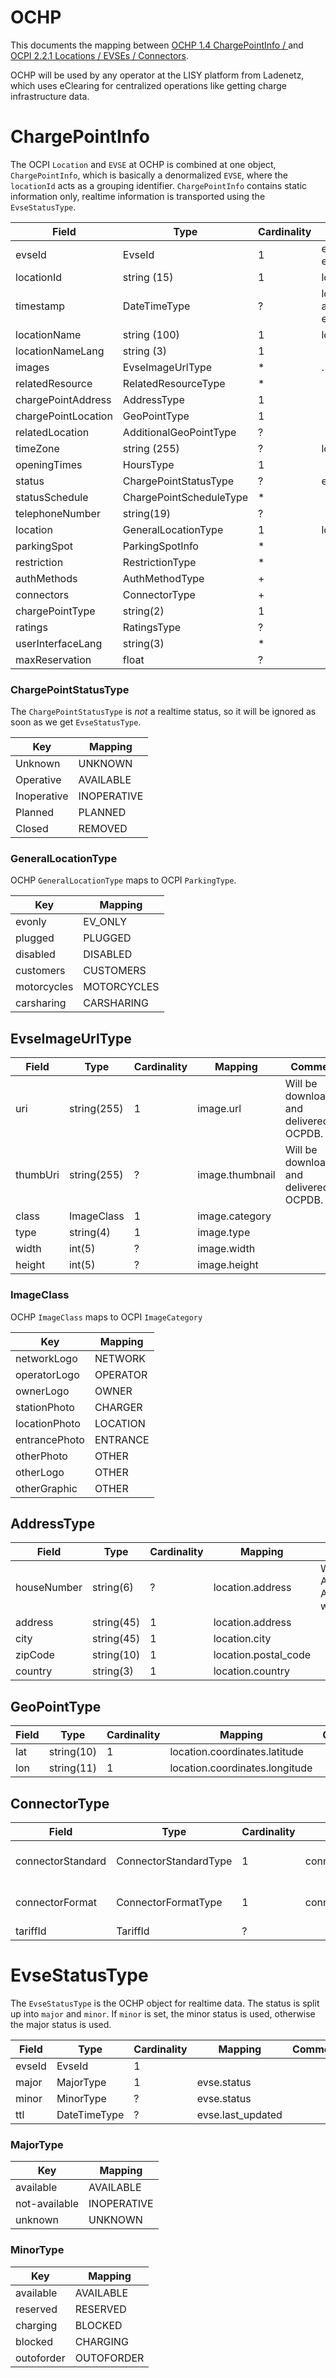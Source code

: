 # OCHP

This documents the mapping between [OCHP 1.4 ChargePointInfo / ](https://github.com/e-clearing-net/OCHP) and
[OCPI 2.2.1 Locations / EVSEs / Connectors](https://github.com/ocpi/ocpi/blob/release-2.2.1-bugfixes/mod_locations.asciidoc#131-location-object).

OCHP will be used by any operator at the LISY platform from Ladenetz, which uses eClearing for centralized operations
like getting charge infrastructure data.

# ChargePointInfo

The OCPI `Location` and `EVSE` at OCHP is combined at one object, `ChargePointInfo`, which is basically a
denormalized `EVSE`, where the `locationId` acts as a grouping identifier. `ChargePointInfo` contains static information
only, realtime information is transported using the `EvseStatusType`.

| Field               | Type                    | Cardinality | Mapping                                     | Comment |
|---------------------|-------------------------|-------------|---------------------------------------------|---------|
| evseId              | EvseId                  | 1           | evse.uid and evse.evse_id                   |         |
| locationId          | string (15)             | 1           | location.id                                 |         |
| timestamp           | DateTimeType            | ?           | location.last_updated and evse.last_updated |         |
| locationName        | string (100)            | 1           | location.name                               |         |
| locationNameLang    | string (3)              | 1           |                                             |         |
| images              | EvseImageUrlType        | *           | .                                           |         |
| relatedResource     | RelatedResourceType     | *           |                                             |         |
| chargePointAddress  | AddressType             | 1           |                                             |         |
| chargePointLocation | GeoPointType            | 1           |                                             |         |
| relatedLocation     | AdditionalGeoPointType  | ?           |                                             |         |
| timeZone            | string (255)            | ?           | location.time_zone                          |         |
| openingTimes        | HoursType               | 1           |                                             |         |
| status              | ChargePointStatusType   | ?           | evse.status                                 |         |
| statusSchedule      | ChargePointScheduleType | *           |                                             |         |
| telephoneNumber     | string(19)              | ?           |                                             |         |
| location            | GeneralLocationType     | 1           | location.parking_type                       |         |
| parkingSpot         | ParkingSpotInfo         | *           |                                             |         |
| restriction         | RestrictionType         | *           |                                             |         |
| authMethods         | AuthMethodType          | +           |                                             |         |
| connectors          | ConnectorType           | +           |                                             |         |
| chargePointType     | string(2)               | 1           |                                             |         |
| ratings             | RatingsType             | ?           |                                             |         |
| userInterfaceLang   | string(3)               | *           |                                             |         |
| maxReservation      | float                   | ?           |                                             |         |


### ChargePointStatusType

The `ChargePointStatusType` is *not* a realtime status, so it will be ignored as soon as we get `EvseStatusType`.

| Key         | Mapping     |
|-------------|-------------|
| Unknown     | UNKNOWN     |
| Operative   | AVAILABLE   |
| Inoperative | INOPERATIVE |
| Planned     | PLANNED     |
| Closed      | REMOVED     |


### GeneralLocationType

OCHP `GeneralLocationType` maps to OCPI `ParkingType`.

| Key         | Mapping     |
|-------------|-------------|
| evonly      | EV_ONLY     |
| plugged     | PLUGGED     |
| disabled    | DISABLED    |
| customers   | CUSTOMERS   |
| motorcycles | MOTORCYCLES |
| carsharing  | CARSHARING  |


## EvseImageUrlType

| Field       | Type          | Cardinality | Mapping         | Comment                                    |
|-------------|---------------|-------------|-----------------|--------------------------------------------|
| uri         | string(255)   | 1           | image.url       | Will be downloaded and delivered by OCPDB. |
| thumbUri    | string(255)   | ?           | image.thumbnail | Will be downloaded and delivered by OCPDB. |
| class       | ImageClass    | 1           | image.category  |                                            |
| type        | string(4)     | 1           | image.type      |                                            |
| width       | int(5)        | ?           | image.width     |                                            |
| height      | int(5)        | ?           | image.height    |                                            |


### ImageClass

OCHP `ImageClass` maps to OCPI `ImageCategory`

| Key           | Mapping  |
|---------------|----------|
| networkLogo   | NETWORK  |
| operatorLogo  | OPERATOR |
| ownerLogo     | OWNER    |
| stationPhoto  | CHARGER  |
| locationPhoto | LOCATION |
| entrancePhoto | ENTRANCE |
| otherPhoto    | OTHER    |
| otherLogo     | OTHER    |
| otherGraphic  | OTHER    |


## AddressType

| Field               | Type       | Cardinality | Mapping              | Comment                                                                            |
|---------------------|------------|-------------|----------------------|------------------------------------------------------------------------------------|
| houseNumber         | string(6)  | ?           | location.address     | Will be combined with AddressType.address. A `houseNumber` of '0' will be ignored. |
| address             | string(45) | 1           | location.address     |                                                                                    |
| city                | string(45) | 1           | location.city        |                                                                                    |
| zipCode             | string(10) | 1           | location.postal_code |                                                                                    |
| country             | string(3)  | 1           | location.country     |                                                                                    |


## GeoPointType

| Field   | Type       | Cardinality | Mapping                        | Comment |
|---------|------------|-------------|--------------------------------|---------|
| lat     | string(10) | 1           | location.coordinates.latitude  |         |
| lon     | string(11) | 1           | location.coordinates.longitude |         |


## ConnectorType

| Field             | Type                  | Cardinality | Mapping            | Comment              |
|-------------------|-----------------------|-------------|--------------------|----------------------|
| connectorStandard | ConnectorStandardType | 1           | connector.standard | 1:1 mappingt to OCPI |
| connectorFormat   | ConnectorFormatType   | 1           | connector.format   | 1:1 mappingt to OCPI |
| tariffId          | TariffId              | ?           |                    |                      |


# EvseStatusType

The `EvseStatusType` is the OCHP object for realtime data. The status is split up into `major` and `minor`. If `minor`
is set, the minor status is used, otherwise the major status is used.

| Field  | Type         | Cardinality | Mapping           | Comment |
|--------|--------------|-------------|-------------------|---------|
| evseId | EvseId       | 1           |                   |         |
| major  | MajorType    | 1           | evse.status       |         |
| minor  | MinorType    | ?           | evse.status       |         |
| ttl    | DateTimeType | ?           | evse.last_updated |         |


### MajorType

| Key           | Mapping     |
|---------------|-------------|
| available     | AVAILABLE   |
| not-available | INOPERATIVE |
| unknown       | UNKNOWN     |


### MinorType

| Key         | Mapping    |
|-------------|------------|
| available   | AVAILABLE  |
| reserved    | RESERVED   |
| charging    | BLOCKED    |
| blocked     | CHARGING   |
| outoforder  | OUTOFORDER |
